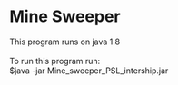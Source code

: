 # Mine Sweeper

This program runs on java 1.8 \
\
To run this program run: \
$java -jar Mine_sweeper_PSL_intership.jar


